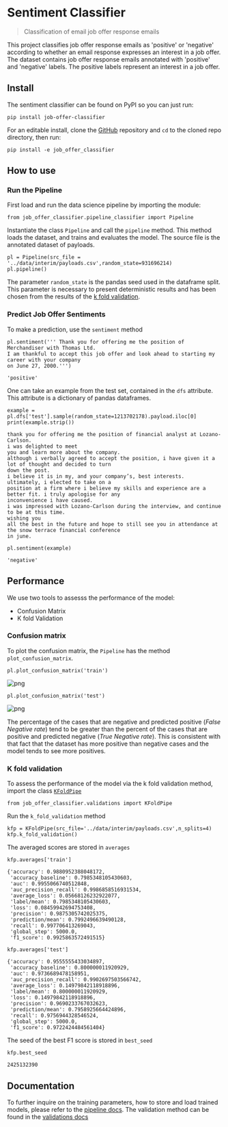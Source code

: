 # Sentiment Classifier
> Classification of email job offer response emails 


This project classifies job offer response emails as 'positive' or 'negative' according to whether an email response expresses an interest in a job offer. The dataset contains job offer response emails annotated with 'positive' and 'negative' labels. The positive labels represent an interest in a job offer.

## Install

The sentiment classifier can be found on PyPI so you can just run:

```shell
pip install job-offer-classifier
```

For an editable install, clone the [GitHub](https://github.com/kikejimenez/job_offer_classifier) repository and `cd` to the cloned repo directory, then run:

```shell
pip install -e job_offer_classifier
```

## How to use

### Run the Pipeline

First load and run the data science pipeline by importing the module:

```
from job_offer_classifier.pipeline_classifier import Pipeline
```

Instantiate the class `Pipeline` and call the `pipeline` method. This method loads the dataset, and trains and evaluates the model. The source file is the annotated dataset of payloads.

```
pl = Pipeline(src_file = '../data/interim/payloads.csv',random_state=931696214)
pl.pipeline()
```

The parameter `random_state` is the pandas seed used in the dataframe split. This parameter is necessary to present deterministic results and has been chosen from the results of the [k fold validation](#K-fold-validation).

### Predict Job Offer Sentiments

To make a prediction, use the `sentiment` method

```
pl.sentiment(''' Thank you for offering me the position of Merchandiser with Thomas Ltd.
I am thankful to accept this job offer and look ahead to starting my career with your company
on June 27, 2000.''')
```




    'positive'



One can take an example from the test set, contained in the `dfs` attribute. This attribute is a dictionary of  pandas dataframes.

```
example = pl.dfs['test'].sample(random_state=1213702178).payload.iloc[0]
print(example.strip())
```

    thank you for offering me the position of financial analyst at Lozano-Carlson.
    i was delighted to meet
    you and learn more about the company.
    although i verbally agreed to accept the position, i have given it a lot of thought and decided to turn
    down the post.
    i believe it is in my, and your company’s, best interests.
    ultimately, i elected to take on a
    position at a firm where i believe my skills and experience are a better fit. i truly apologise for any
    inconvenience i have caused.
    i was impressed with Lozano-Carlson during the interview, and continue to be at this time.
    wishing you
    all the best in the future and hope to still see you in attendance at the snow terrace financial conference
    in june.


```
pl.sentiment(example)
```




    'negative'



## Performance

We use two tools to assesss the performance of the model:
  - Confusion Matrix 
  - K fold Validation

### Confusion matrix

To plot the confusion matrix, the `Pipeline` has the method `plot_confusion_matrix`.

```
pl.plot_confusion_matrix('train')
```


![png](docs/images/output_23_0.png)


```
pl.plot_confusion_matrix('test')
```


![png](docs/images/output_24_0.png)


The percentage of the cases that are negative and predicted positive (*False Negative rate*) tend to be greater than the percent of the cases that are positive and predicted negative (*True Negative rate*).  This is consistent with that fact that the dataset has more positive than negative cases and the model tends to see more positives.


### K fold validation

To assess the performance of the model via the k fold validation method, import the class [`KFoldPipe`](/job_offer_classifier/validations#KFoldPipe)

```
from job_offer_classifier.validations import KFoldPipe
```

Run the `k_fold_validation` method

```
kfp = KFoldPipe(src_file='../data/interim/payloads.csv',n_splits=4)
kfp.k_fold_validation()
```

The averaged scores are stored in `averages`

```
kfp.averages['train']
```




    {'accuracy': 0.9880952388048172,
     'accuracy_baseline': 0.7985348105430603,
     'auc': 0.9955066740512848,
     'auc_precision_recall': 0.9986858516931534,
     'average_loss': 0.05668126232922077,
     'label/mean': 0.7985348105430603,
     'loss': 0.08459942694753408,
     'precision': 0.9875305742025375,
     'prediction/mean': 0.7992496639490128,
     'recall': 0.997706413269043,
     'global_step': 5000.0,
     'f1_score': 0.9925863572491515}



```
kfp.averages['test']
```




    {'accuracy': 0.9555555433034897,
     'accuracy_baseline': 0.800000011920929,
     'auc': 0.9736689478158951,
     'auc_precision_recall': 0.9902697503566742,
     'average_loss': 0.14979842118918896,
     'label/mean': 0.800000011920929,
     'loss': 0.14979842118918896,
     'precision': 0.9690233767032623,
     'prediction/mean': 0.7958925664424896,
     'recall': 0.9756944328546524,
     'global_step': 5000.0,
     'f1_score': 0.9722424484561404}



The seed of the best F1 score is stored in `best_seed`

```
kfp.best_seed
```




    2425132390



## Documentation

To further inquire on the training parameters, how to store and load trained models, please refer to the [pipeline docs](/job_offer_classifier/pipeline_classifier). The validation method can be found in the [validations docs](/job_offer_classifier/validations) 
